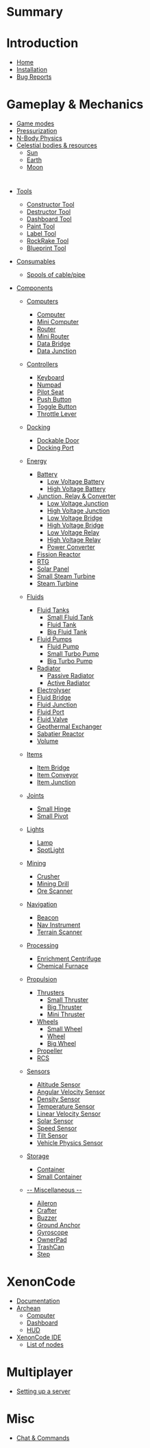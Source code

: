# Summary
# Introduction
- [Home](homepage.md)
- [Installation](install.md)
- [Bug Reports](bugreports.md)
#
# 
# Gameplay & Mechanics
- [Game modes](gamemode.md)
- [Pressurization](pressurization.md)
- [N-Body Physics](nbody.md)
- [Celestial bodies & resources]()
	- [Sun](celestialbodies/sun.md)
	- [Earth](celestialbodies/earth.md)
	- [Moon](celestialbodies/moon.md)
#
#
- [Tools]()
	- [Constructor Tool](tools/ConstructorTool.md)
	- [Destructor Tool](tools/DestructorTool.md)
	- [Dashboard Tool](tools/DashboardTool.md)
	- [Paint Tool](tools/PaintTool.md)
	- [Label Tool](tools/LabelTool.md)
	- [RockRake Tool](tools/RockRakeTool.md)
	- [Blueprint Tool](tools/BlueprintTool.md)
  

- [Consumables]()
	- [Spools of cable/pipe](consumables/Spool.md)

- [Components]()
	- [Computers]()
		- [Computer](components/computers/Computer.md)
		- [Mini Computer](components/computers/MiniComputer.md)
		- [Router](components/computers/Router.md)
		- [Mini Router](components/computers/MiniRouter.md)
		- [Data Bridge](components/computers/DataBridge.md)
		- [Data Junction](components/computers/DataJunction.md)

	- [Controllers]()
		- [Keyboard](components/controllers/Keyboard.md)
		- [Numpad](components/controllers/Numpad.md)
		- [Pilot Seat](components/controllers/PilotSeat.md)
		- [Push Button](components/controllers/PushButton.md)
		- [Toggle Button](components/controllers/ToggleButton.md)
		- [Throttle Lever](components/controllers/ThrottleLever.md)

	- [Docking]()
		- [Dockable Door](components/docking/DockableDoor.md)
		- [Docking Port](components/docking/DockingPort.md)

	- [Energy]()
		- [Battery]()
			- [Low Voltage Battery](components/energy/battery/LowVoltageBattery.md)
			- [High Voltage Battery](components/energy/battery/HighVoltageBattery.md)
		- [Junction, Relay & Converter]()
			- [Low Voltage Junction](components/energy/junctionRelayConverter/LowVoltageJunction.md)
			- [High Voltage Junction](components/energy/junctionRelayConverter/HighVoltageJunction.md)
			- [Low Voltage Bridge](components/energy/junctionRelayConverter/LowVoltageBridge.md)
			- [High Voltage Bridge](components/energy/junctionRelayConverter/HighVoltageBridge.md)
			- [Low Voltage Relay](components/energy/junctionRelayConverter/LowVoltageRelay.md)
			- [High Voltage Relay](components/energy/junctionRelayConverter/HighVoltageRelay.md)
			- [Power Converter](components/energy/junctionRelayConverter/PowerConverter.md)
		- [Fission Reactor](components/energy/FissionReactor.md)
		- [RTG](components/energy/RTG.md)
		- [Solar Panel](components/energy/SolarPanel.md)
		- [Small Steam Turbine](components/energy/SmallSteamTurbine.md)
		- [Steam Turbine](components/energy/SteamTurbine.md)

	- [Fluids]()
		- [Fluid Tanks]()
			- [Small Fluid Tank](components/fluids/fluidTank/SmallFluidTank.md)
			- [Fluid Tank](components/fluids/fluidTank/FluidTank.md)
			- [Big Fluid Tank](components/fluids/fluidTank/BigFluidTank.md)
		- [Fluid Pumps]()
			- [Fluid Pump](components/fluids/fluidPump/FluidPump.md)
			- [Small Turbo Pump](components/fluids/fluidPump/SmallTurboPump.md)
			- [Big Turbo Pump](components/fluids/fluidPump/BigTurboPump.md)
		- [Radiator]()
			- [Passive Radiator](components/fluids/radiator/PassiveRadiator.md)
			- [Active Radiator](components/fluids/radiator/ActiveRadiator.md)
		- [Electrolyser](components/fluids/Electrolyser.md)
		- [Fluid Bridge](components/fluids/FluidBridge.md)
		- [Fluid Junction](components/fluids/FluidJunction.md)
		- [Fluid Port](components/fluids/FluidPort.md)
		- [Fluid Valve](components/fluids/FluidValve.md)
		- [Geothermal Exchanger](components/fluids/GeothermalExchanger.md)
		- [Sabatier Reactor](components/fluids/SabatierReactor.md)
		- [Volume](components/fluids/Volume.md)

	- [Items]()
		- [Item Bridge](components/items/ItemBridge.md)
		- [Item Conveyor](components/items/ItemConveyor.md)
		- [Item Junction](components/items/ItemJunction.md)
	
	- [Joints]()
		- [Small Hinge](components/joints/SmallHinge.md)
		- [Small Pivot](components/joints/SmallPivot.md)

	- [Lights]()
		- [Lamp](components/lights/Lamp.md)
		- [SpotLight](components/lights/SpotLight.md)

	- [Mining]()
		- [Crusher](components/mining/Crusher.md)
		- [Mining Drill](components/mining/MiningDrill.md)
		- [Ore Scanner](components/mining/OreScanner.md)

	- [Navigation]()
		- [Beacon](components/navigation/Beacon.md)
		- [Nav Instrument](components/navigation/NavInstrument.md)
		- [Terrain Scanner](components/navigation/TerrainScanner.md)

	- [Processing]()
		- [Enrichment Centrifuge](components/processing/EnrichmentCentrifuge.md)
		- [Chemical Furnace](components/processing/ChemicalFurnace.md)

	- [Propulsion]()
		- [Thrusters]()
			- [Small Thruster](components/propulsion/thruster/SmallThruster.md)
			- [Big Thruster](components/propulsion/thruster/BigThruster.md)
			- [Mini Thruster](components/propulsion/thruster/MiniThruster.md)
		- [Wheels]()
			- [Small Wheel](components/propulsion/wheel/SmallWheel.md)
			- [Wheel](components/propulsion/wheel/Wheel.md)
			- [Big Wheel](components/propulsion/wheel/BigWheel.md)
		- [Propeller](components/propulsion/Propeller.md)
		- [RCS](components/propulsion/RCS.md)

	- [Sensors]()
		- [Altitude Sensor](components/sensors/AltitudeSensor.md)
		- [Angular Velocity Sensor](components/sensors/AngularVelocitySensor.md)
		- [Density Sensor](components/sensors/DensitySensor.md)
		- [Temperature Sensor](components/sensors/TemperatureSensor.md)
		- [Linear Velocity Sensor](components/sensors/LinearVelocitySensor.md)
		- [Solar Sensor](components/sensors/SolarSensor.md)
		- [Speed Sensor](components/sensors/SpeedSensor.md)
		- [Tilt Sensor](components/sensors/TiltSensor.md)
		- [Vehicle Physics Sensor](components/sensors/VehiclePhysicsSensor.md)

	- [Storage]()
		- [Container](components/storage/Container.md)
		- [Small Container](components/storage/SmallContainer.md)

	- [-- Miscellaneous --]()
		- [Aileron](components/miscellaneous/Aileron.md)  
		- [Crafter](components/miscellaneous/Crafter.md)
		- [Buzzer](components/miscellaneous/Buzzer.md)
		- [Ground Anchor](components/miscellaneous/GroundAnchor.md)
		- [Gyroscope](components/miscellaneous/Gyroscope.md)
		- [OwnerPad](components/miscellaneous/OwnerPad.md)
		- [TrashCan](components/miscellaneous/TrashCan.md)
		- [Step](components/miscellaneous/Step.md)

#
#
# XenonCode
- [Documentation](xenoncode/documentation.md)
- [Archean](xenoncode/archean.md)
	- [Computer](xenoncode/computer.md)
	- [Dashboard](xenoncode/dashboard.md)
	- [HUD](xenoncode/hud.md)
- [XenonCode IDE](xenoncode/ide.md)
	- [List of nodes](xenoncode/nodes.md)
<!-- - [XenonCode FAQ](xenoncode/faq.md) -->
<!-- - [Examples](xenoncode/examples.md) -->
#
#
# Multiplayer
- [Setting up a server](multiplayer/settingup.md)
#
# Misc
- [Chat & Commands](misc/chat.md)
#
